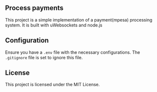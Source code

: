 ## Process payments
This project is a simple implementation of a payment(mpesa) processing system. It is built with uWebsockets and node.js

## Configuration
Ensure you have a `.env` file with the necessary configurations. The `.gitignore` file is set to ignore this file.

## License
This project is licensed under the MIT License.
```